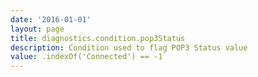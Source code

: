 ```yaml
---
date: '2016-01-01'
layout: page
title: diagnostics.condition.pop3Status
description: Condition used to flag POP3 Status value
value: .indexOf('Connected') == -1
---
```

